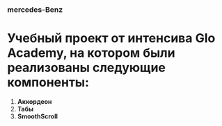 ### mercedes-Benz ###
# Учебный проект от интенсива Glo Academy, на котором были реализованы следующие компоненты: #

1) **Аккордеон**
2) **Табы**
3) **SmoothScroll**
